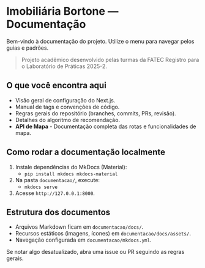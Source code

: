 # Imobiliária Bortone — Documentação

Bem-vindo à documentação do projeto. Utilize o menu para navegar pelos guias e padrões.

> Projeto acadêmico desenvolvido pelas turmas da FATEC Registro para o Laboratório de Práticas 2025-2.

## O que você encontra aqui

- Visão geral de configuração do Next.js.
- Manual de tags e convenções de código.
- Regras gerais do repositório (branches, commits, PRs, revisão).
- Detalhes do algoritmo de recomendação.
- **API de Mapa** - Documentação completa das rotas e funcionalidades de mapa.

## Como rodar a documentação localmente

1. Instale dependências do MkDocs (Material):
   - `pip install mkdocs mkdocs-material`
2. Na pasta `documentacao/`, execute:
   - `mkdocs serve`
3. Acesse `http://127.0.0.1:8000`.

## Estrutura dos documentos

- Arquivos Markdown ficam em `documentacao/docs/`.
- Recursos estáticos (imagens, ícones) em `documentacao/docs/assets/`.
- Navegação configurada em `documentacao/mkdocs.yml`.

Se notar algo desatualizado, abra uma issue ou PR seguindo as regras gerais.
